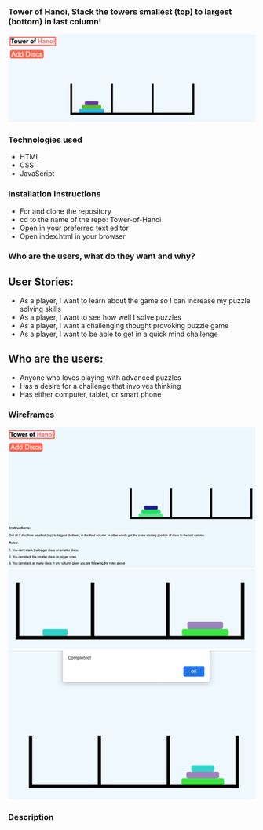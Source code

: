 ### Tower of Hanoi, Stack the towers smallest (top) to largest (bottom) in last column!

![Tower of Hanoi](./Tower6.png)

### Technologies used

- HTML
- CSS
- JavaScript

### Installation Instructions

- For and clone the repository
- cd to the name of the repo: Tower-of-Hanoi
- Open in your preferred text editor
- Open index.html in your browser

### Who are the users, what do they want and why?

## User Stories:

- As a player, I want to learn about the game so I can increase my puzzle solving skills
- As a player, I want to see how well I solve puzzles
- As a player, I want a challenging thought provoking puzzle game
- As a player, I want to be able to get in a quick mind challenge

## Who are the users:

- Anyone who loves playing with advanced puzzles
- Has a desire for a challenge that involves thinking
- Has either computer, tablet, or smart phone

### Wireframes

![Tower of Hanoi: Game in progress](./TowerPower.png)
![Tower of Hanoi: Game in progress](./Tower3.png)
![Tower of Hanoi: Game in progress](./Tower2.png)

### Description
